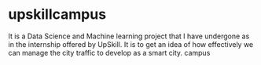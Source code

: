 # upskillcampus
It is a Data Science and Machine learning project that I have undergone as in the internship offered by UpSkill. It is to get an idea of how effectively we can manage the city traffic to develop as a smart city. campus
